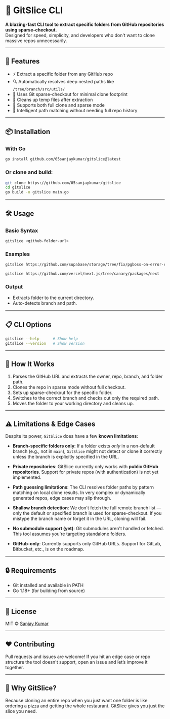 # 🧩 GitSlice CLI

**A blazing-fast CLI tool to extract specific folders from GitHub repositories using sparse-checkout.**  
Designed for speed, simplicity, and developers who don't want to clone massive repos unnecessarily.

---

## 🚀 Features

- ⚡️ Extract a specific folder from any GitHub repo
- 🔍 Automatically resolves deep nested paths like `/tree/branch/src/utils/`
- 🌲 Uses Git sparse-checkout for minimal clone footprint
- 🧹 Cleans up temp files after extraction
- 🔄 Supports both full clone and sparse mode
- 🧠 Intelligent path matching without needing full repo history

---

## 📦 Installation

### With Go

```bash
go install github.com/05sanjaykumar/gitslice@latest
````

### Or clone and build:

```bash
git clone https://github.com/05sanjaykumar/gitslice
cd gitslice
go build -o gitslice main.go
```

---

## 🛠️ Usage

### Basic Syntax

```bash
gitslice <github-folder-url>
```

### Examples

```bash
gitslice https://github.com/supabase/storage/tree/fix/pgboss-on-error-callback/src/auth
```

```bash
gitslice https://github.com/vercel/next.js/tree/canary/packages/next
```

### Output

* Extracts folder to the current directory.
* Auto-detects branch and path.

---

## 📋 CLI Options

```bash
gitslice --help      # Show help
gitslice --version   # Show version
```

---

## 🧠 How It Works

1. Parses the GitHub URL and extracts the owner, repo, branch, and folder path.
2. Clones the repo in sparse mode without full checkout.
3. Sets up sparse-checkout for the specific folder.
4. Switches to the correct branch and checks out only the required path.
5. Moves the folder to your working directory and cleans up.

---

## ⚠️ Limitations & Edge Cases

Despite its power, `GitSlice` does have a few **known limitations**:

* **Branch-specific folders only**: If a folder exists *only* in a non-default branch (e.g., not in `main`), `GitSlice` might not detect or clone it correctly unless the branch is explicitly specified in the URL.

* **Private repositories**: GitSlice currently only works with **public GitHub repositories**. Support for private repos (with authentication) is not yet implemented.

* **Path guessing limitations**: The CLI resolves folder paths by pattern matching on local clone results. In very complex or dynamically generated repos, edge cases may slip through.

* **Shallow branch detection**: We don't fetch the full remote branch list — only the default or specified branch is used for sparse-checkout. If you mistype the branch name or forget it in the URL, cloning will fail.

* **No submodule support (yet)**: Git submodules aren't handled or fetched. This tool assumes you're targeting standalone folders.

* **GitHub-only**: Currently supports only GitHub URLs. Support for GitLab, Bitbucket, etc., is on the roadmap.

---

## 🔒 Requirements

* Git installed and available in PATH
* Go 1.18+ (for building from source)

---

## 📄 License

MIT © [Sanjay Kumar](https://github.com/05sanjaykumar)

---

## ❤️ Contributing

Pull requests and issues are welcome!
If you hit an edge case or repo structure the tool doesn't support, open an issue and let’s improve it together.

---

## 🌟 Why GitSlice?

Because cloning an entire repo when you just want one folder is like ordering a pizza and getting the whole restaurant.
GitSlice gives you just the slice you need.


